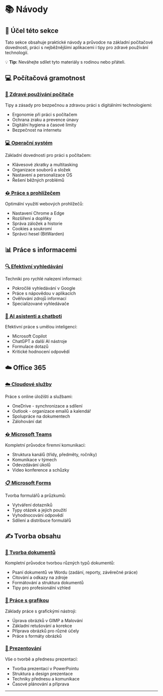 # 📚 Návody

## 🎯 Účel této sekce

Tato sekce obsahuje praktické návody a průvodce na základní počítačové dovednosti, práci s nejběžnějšími aplikacemi i tipy pro zdravé používání technologií.

💡 **Tip:** Neváhejte sdílet tyto materiály s rodinou nebo přáteli.


## 💻 Počítačová gramotnost

### [🌱 Zdravé používání počítače](zdrave-pouzivani-pocitace.md)
Tipy a zásady pro bezpečnou a zdravou práci s digitálními technologiemi:
- Ergonomie při práci s počítačem
- Ochrana zraku a prevence únavy
- Digitální hygiena a časové limity
- Bezpečnost na internetu

### [💻 Operační systém](operacni-system.md)
Základní dovednosti pro práci s počítačem:
- Klávesové zkratky a multitasking
- Organizace souborů a složek
- Nastavení a personalizace OS
- Řešení běžných problémů

### [� Práce s prohlížečem](prohlidace.md)
Optimální využití webových prohlížečů:
- Nastavení Chrome a Edge
- Rozšíření a doplňky
- Správa záložek a historie
- Cookies a soukromí
- Správci hesel (BitWarden)

## 📊 Práce s informacemi

### [🔍 Efektivní vyhledávání](vyhledavani.md)
Techniki pro rychlé nalezení informací:
- Pokročilé vyhledávání v Google
- Práce s nápovědou v aplikacích
- Ověřování zdrojů informací
- Specializované vyhledávače

### [🤖 AI asistenti a chatboti](ai-asistenti.md)
Efektivní práce s umělou inteligencí:
- Microsoft Copilot
- ChatGPT a další AI nástroje
- Formulace dotazů
- Kritické hodnocení odpovědí

## ☁️ Office 365

### [☁️ Cloudové služby](cloudove-sluzby.md)
Práce s online úložišti a službami:
- OneDrive - synchronizace a sdílení
- Outlook - organizace emailů a kalendář
- Spolupráce na dokumentech
- Zálohování dat

### [� Microsoft Teams](teams.md)
Kompletní průvodce firemní komunikací:
- Struktura kanálů (třídy, předměty, ročníky)
- Komunikace v týmech
- Odevzdávání úkolů
- Video konference a schůzky

### [📋 Microsoft Forms](forms.md)
Tvorba formulářů a průzkumů:
- Vytváření dotazníků
- Typy otázek a jejich použití
- Vyhodnocování odpovědí
- Sdílení a distribuce formulářů

## ✍️ Tvorba obsahu

### [📝 Tvorba dokumentů](tvorba-dokumentu.md)
Kompletní průvodce tvorbou různých typů dokumentů:
- Psaní dokumentů ve Wordu (zadání, reporty, závěrečné práce)
- Citování a odkazy na zdroje
- Formátování a struktura dokumentů
- Tipy pro profesionální vzhled

### [🎨 Práce s grafikou](graficka-uprava.md)
Základy práce s grafickými nástroji:
- Úprava obrázků v GIMP a Malování
- Základní retušování a korekce
- Příprava obrázků pro různé účely
- Práce s formáty obrázků

### [🎤 Prezentování](prezentovani.md)
Vše o tvorbě a přednesu prezentací:
- Tvorba prezentací v PowerPointu
- Struktura a design prezentace
- Techniky přednesu a komunikace
- Časové plánování a příprava

---

